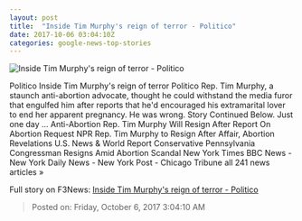 ```yaml
---
layout: post
title:  "Inside Tim Murphy's reign of terror - Politico"
date: 2017-10-06 03:04:10Z
categories: google-news-top-stories
---
```


![Inside Tim Murphy's reign of terror - Politico](http://static.politico.com/ce/bc/7f8d65cd4b9b96c36abcb1b8b85f/171005-tim-murphy-1-gty-1160.jpg)

Politico Inside Tim Murphy's reign of terror Politico Rep. Tim Murphy, a staunch anti-abortion advocate, thought he could withstand the media furor that engulfed him after reports that he'd encouraged his extramarital lover to end her apparent pregnancy. He was wrong. Story Continued Below. Just one day ... Anti-Abortion Rep. Tim Murphy Will Resign After Report On Abortion Request NPR Rep. Tim Murphy to Resign After Affair, Abortion Revelations U.S. News & World Report Conservative Pennsylvania Congressman Resigns Amid Abortion Scandal New York Times BBC News - New York Daily News - New York Post - Chicago Tribune all 241 news articles »


Full story on F3News: [Inside Tim Murphy's reign of terror - Politico](http://www.f3nws.com/n/tCKUDG)

> Posted on: Friday, October 6, 2017 3:04:10 AM
